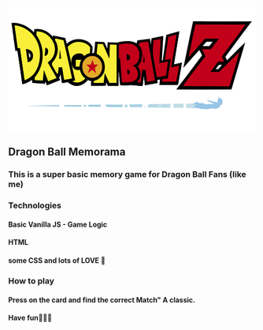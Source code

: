 <img src="./images/title.png" width="550" height="250" />

## Dragon Ball Memorama

### This is a super basic memory game for Dragon Ball Fans (like me)

### Technologies

#### Basic Vanilla JS - Game Logic

#### HTML

#### some CSS and lots of LOVE 💙

### How to play

#### Press on the card and find the correct Match" A classic.

#### Have fun✌🏻🌈
